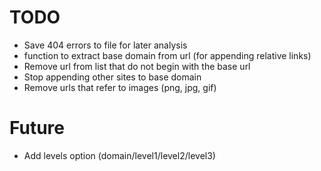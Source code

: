 TODO
====
* Save 404 errors to file for later analysis
* function to extract base domain from url (for appending relative links)
* Remove url from list that do not begin with the base url
* Stop appending other sites to base domain
* Remove urls that refer to images (png, jpg, gif)

Future
======
* Add levels option (domain/level1/level2/level3)
